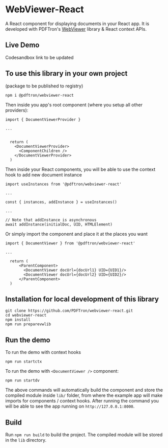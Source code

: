 # WebViewer-React 

A React component for displaying documents in your React app. It is developed with PDFTron's [WebViewer](https://www.pdftron.com/documentation/web/) library & React context APIs.

## Live Demo

Codesandbox link to be updated 

## To use this library in your own project
(package to be published to registry)

```
npm i @pdftron/webviewer-react
```
Then inside you app's root component (where you setup all other providers):
```
import { DocumentViewerProvider }

...


  return (
    <DocumentViewerProvider>
      <ComponentChildren />
    </DocumentViewerProvider>
  )
```

Then inside your React components, you will be able to use the context hook to add new document instance

```
import useInstances from '@pdftron/webviewer-react'

...

const { instances, addInstance } = useInstances()

...

// Note that addInstance is asynchronous
await addInstance(initialDoc, UID, HTMLElement)
```

Or simply import the <DocumentViewer /> component and place it at the places you want

```
import { DocumentViewer } from '@pdftron/webviewer-react'

...

  return (
      <ParentComponent>
        <DocumentViewer docUrl={docUrl1} UID={UID1}/>
        <DocumentViewer docUrl={docUrl2} UID={UID2}/>
      </ParentComponent>
  )
```




## Installation for local development of this library

```
git clone https://github.com/PDFTron/webviewer-react.git
cd webviewer-react
npm install
npm run preparevwlib
```

## Run the demo

To run the demo with context hooks
```
npm run startctx
```

To run the demo with `<DocumentViewer />` component:
```
npm run startdv
```

The above commands will automatically build the component and store the compiled module inside `lib/` folder, from where the example app will make imports for components / context hooks. After running the command you will be able to see the app running on `http://127.0.0.1:8000`. 

## Build

Run `npm run build` to build the project. The compiled module will be stored in the `lib` directory. 


